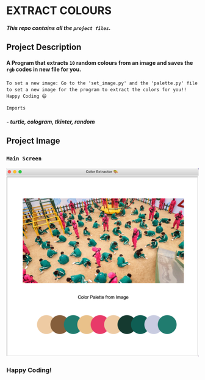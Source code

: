 # EXTRACT COLOURS 

##### This repo contains all the `project files`.

## Project Description

#### A Program that extracts `10` random colours from an image and saves the `rgb` codes in new file for you. 

`To set a new image: Go to the 'set_image.py' and the 'palette.py' file
to set a new image for the program to extract the colors for you!! Happy Coding 😄 `

`Imports`
##### - turtle, cologram, tkinter, random

## Project Image

### `Main Screen`
<img src="https://github.com/DavidDanso/extract-color/blob/master/images/UI.png" width=600 />

### Happy Coding!
